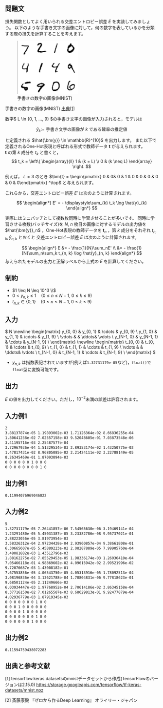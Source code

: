## 問題文

損失関数としてよく用いられる交差エントロピー誤差 $E$ を実装してみましょう。
以下のような手書き文字の画像に対して，何の数字を表しているかを分類する際の損失を計算することを考えます。

<figure>
    <img src="mnist_sample.png" width="200">
    <figcaption>手書きの数字の画像(MNIST)  </figcaption>
</figure>

手書きの数字の画像(MNIST) [出典[1]](#出典)


数字$ L \in \{0, 1, ..., 9\} $の手書き文字の画像が入力されると，モデルは
<div style="text-align:center">

$\hat{y}_k :=$ 手書き文字の画像が $k$ である確率の推定値

</div>

と定義される $\hat{\bm{y}} \in \mathbb{R}^{10}$ を出力します。
また以下で定義されるOne-Hot表現と呼ばれる形式で教師データ $\bm{t}$ が与えられます。<br>
$\bm{t}$ の第 $k$ 成分を $t_k$ と書くと，
$$
t_k = \left\{
    \begin{array}{ll}
        1 & (k = L) \\
        0 & (k \neq L)
\end{array}
\right.
$$

例えば， $L = 3$ のとき $\bm{t} = \begin{pmatrix} 0 & 0& 0 & 1 & 0 & 0 & 0 & 0 & 0 & 0\end{pmatrix}
^\top$ と与えられます。

これらから，交差エントロピー誤差 $E'$ は次のように計算されます。

$$
\begin{align*}
E' = - \displaystyle\sum_{k} t_k \log \hat{y}_{k}
\end{align*}
$$

実際にはミニバッチとして複数枚同時に学習させることが多いです。
同時に学習させる枚数(バッチサイズ)を $N$, $n$ 枚目の画像に対するモデルの出力値を $\hat{\bm{y}}_n$ ，One-Hot表現の教師データを $\bm{t}_n$ ，第 $k$ 成分をそれぞれ $t_{n, k}, \,\hat{y}_{n, k}$ とおくと
交差エントロピー誤差 $E$ は次のように計算されます。

$$
\begin{align*}
    E &= - \frac{1}{N}\sum_nE' \\
      &= - \frac{1}{N}\sum_n\sum_k t_{n, k} \log \hat{y}_{n, k}
\end{align*}
$$
与えられたモデルの出力と正解ラベルから上式の $E$ を計算してください。
## 制約

- $1 \leq N \leq 10^3 \\$
- $0 < y_{n, k} \leq 1 \quad (0 \leq n \leq N - 1,\; 0 \leq k \leq9)$
- $t_{n, k} \in \{0, 1\} \quad (0 \leq n \leq N - 1,\; 0 \leq k \leq9)$
## 入力
$
N
\newline
\begin{matrix}
    y_{0, 0} & y_{0, 1} & \cdots & y_{0, 9} \\
    y_{1, 0} & y_{1, 1} & \cdots & y_{1, 9} \\
    \vdots & & \ddots& \vdots \\
    y_{N-1, 0} & y_{N-1, 1} & \cdots & y_{N-1, 9} \\
\end{matrix}
\newline
\begin{matrix}
    t_{0, 0} & t_{0, 1} & \cdots & t_{0, 9} \\
    t_{1, 0} & t_{1, 1} & \cdots & t_{1, 9} \\
    \vdots & & \ddots& \vdots \\
    t_{N-1, 0} & t_{N-1, 1} & \cdots & t_{N-1, 9} \\
\end{matrix}
$

- $y_{n, k}$ は指数表記されていますが(例えば`1.32731179e-05`など)，`float()`で`float`型に変換可能です。

##  出力
 $E$ の値を出力してください。ただし，$10^{-2}$未満の誤差は許容されます。

## 入力例1
```
2
3.88137874e-05 1.19893002e-03 1.71126364e-02 8.66836255e-04 1.80641238e-02 7.02557158e-03 9.52048605e-01 7.03873548e-06 3.41195716e-03 2.25487577e-04
3.72967936e-04 1.51329534e-03 2.89353174e-02 1.43250775e-02 1.47817431e-02 8.96805085e-02 2.21424111e-02 3.22788149e-05 8.26345469e-01 1.87093094e-03
0 0 0 0 0 0 1 0 0 0
0 0 0 0 0 0 0 0 1 0
```
## 出力例1
```
0.11994076969046022
```
## 入力例2
```
5
1.32731179e-05 7.26441857e-06 7.54565630e-06 3.19469141e-04 1.23291480e-05 5.45031387e-05 3.23382786e-08 9.95737021e-01 2.88223056e-05 3.81973954e-03
3.58326312e-04 2.97234428e-04 2.93960857e-04 9.38661808e-01 6.30665607e-05 5.45889223e-02 2.08287889e-05 7.99905760e-04 3.48081882e-03 1.43512796e-03
1.88162275e-02 7.85529453e-05 1.98336174e-03 1.26036410e-04 7.05466118e-01 4.98869602e-02 4.09615942e-02 2.99521996e-02 9.72076687e-03 1.43008182e-01
7.67553856e-05 4.06543750e-05 4.05313916e-05 1.78092513e-04 3.08196836e-04 3.13621788e-04 1.70804831e-06 9.77818623e-01 9.68501124e-05 2.11249666e-02
6.03934447e-03 1.97768952e-04 2.70614186e-02 3.86345158e-04 8.37716150e-02 7.01265587e-03 8.68629813e-01 9.92477879e-04 4.02936779e-03 1.87919345e-03
0 0 0 0 0 0 0 1 0 0
0 0 0 1 0 0 0 0 0 0
0 0 0 0 1 0 0 0 0 0
0 0 0 0 0 0 0 1 0 0
0 0 0 0 0 0 1 0 0 0
```
## 出力例2
```
0.11594759438072283
```

## 出典と参考文献
[1] tensorflow.keras.datasetsのmnistデータセットから作成(TensorFlowのバージョンは2.15.0)
https://storage.googleapis.com/tensorflow/tf-keras-datasets/mnist.npz

[2] 斎藤康毅 『ゼロから作るDeep Learning』 オライリー・ジャパン